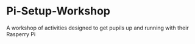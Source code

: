 Pi-Setup-Workshop
=================

A workshop of activities designed to get pupils up and running with their Rasperry Pi
